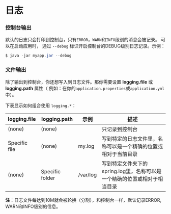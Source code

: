 日志
================
### 控制台输出
默认的日志只会打印到控制台，只有`ERROR`，`WARN`和`INFO`级别的消息会被记录。 可以在启动应用时，
通过 `--debug` 标识开启控制台的DEBUG级别日志记录。示例：
```powershell
$ java -jar myapp.jar --debug
```

### 文件输出
除了输出到控制台，你还想写入到日志文件。那你需要设置 **logging.file** 或 **logging.path** 属性（ 例如：在你的`application.properties`或`application.yml`中）。

下表显示如何组合使用 `logging.*`：

logging.file|logging.path|示例|描述
------------|------------|----|------
(none)|(none)||只记录到控制台
Specific file|(none)|my.log|写到特定的日志文件里，名称可以是一个精确的位置或相对于当前目录
(none)|Specific folder|/var/log|写到特定文件夹下的spring.log里，名称可以是一个精确的位置或相对于相当目录

**注**：日志文件每达到10M就会被轮换（分割），和控制台一样，默认记录ERROR, WARN和INFO级别的信息。

